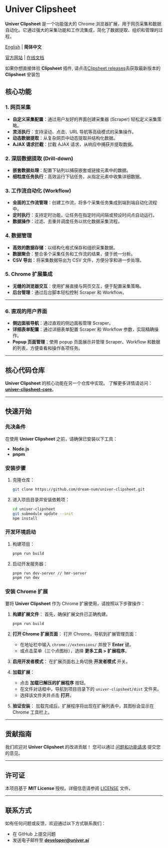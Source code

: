 # Univer Clipsheet

**Univer Clipsheet** 是一个功能强大的 Chrome 浏览器扩展，用于网页采集和数据自动化。它通过强大的采集功能和工作流集成，简化了数据提取、组织和管理的过程。

[English](./README.md) | **简体中文**

[官方网站](https://univer.ai/zh-CN/clip-sheet) | [在线文档](https://dream-num.github.io/univer-clipsheet/#/)

如果你想直接体验 **Clipsheet** 插件, 请点击[Clipsheet releases](https://github.com/dream-num/univer-clipsheet/releases)去获取最新版本的 **Clipsheet** 安装包

## 核心功能

### 1. 网页采集

- **自定义采集配置**：通过用户友好的界面创建采集器 (Scraper) 轻松定义采集策略。
- **灵活执行**：支持滚动、点击、URL 导航等高级模式的采集操作。
- **动态数据提取**：从复杂网页中动态提取并结构化数据。
- **AJAX 请求拦截**：拦截 AJAX 请求，从响应中捕获并提取数据。

### 2. 深层数据提取 (Drill-down)

- **嵌套数据处理**：配置下钻列以捕获嵌套或链接元素中的数据。
- **细粒度任务执行**：高效运行下钻任务，从指定元素中收集详细数据。

### 3. 工作流自动化 (Workflow)

- **全面的工作流管理**：创建工作流，将多个采集任务集成到端到端自动化流程中。
- **定时执行**：支持定时功能，让任务在指定时间间隔或预设时间点自动运行。
- **数据操作**：过滤、去重并调度任务以优化数据采集流程。

### 4. 数据管理

- **高效的数据存储**：以结构化格式保存和组织采集数据。
- **数据聚合**：整合多个采集任务和工作流的结果，便于统一分析。
- **CSV 导出**：将采集数据导出为 CSV 文件，方便分享和进一步处理。

### 5. Chrome 扩展集成

- **无缝的浏览器交互**：使用扩展直接与网页交互，便于配置采集策略。
- **后台管理**：通过后台脚本轻松控制 Scraper 和 Workflow。

---

### 6. 直观的用户界面

- **侧边面板导航**：通过直观的侧边面板管理 Scraper。
- **详细表单配置**：通过详细表单配置 Scraper 和 Workflow 参数，实现精确操作。
- **Popup 页面管理**：使用 popup 页面展示并管理 Scraper、Workflow 和数据的列表，方便查看和操作各项任务。

---

## 核心代码仓库

**Univer Clipsheet** 的核心功能在另一个仓库中实现。
了解更多详情请访问：
**[univer-clipsheet-core](https://github.com/dream-num/univer-clipsheet-core)**。

---

## 快速开始

### 先决条件

在使用 **Univer Clipsheet** 之前，请确保已安装以下工具：

- **Node.js**
- **pnpm**

### 安装步骤

1. 克隆仓库：

   ```bash
   git clone https://github.com/dream-num/univer-clipsheet.git
   ```

2. 进入项目目录并安装依赖项：

   ```bash
   cd univer-clipsheet
   git submodule update --init
   npm install
   ```

### 开发环境启动

1. 构建项目：

   ```bash
   pnpm run build
   ```

2. 启动开发服务器：

   ```bash
   pnpm run dev-server // hmr-server
   pnpm run dev
   ```

### 安装 Chrome 扩展

要将 **Univer Clipsheet** 作为 Chrome 扩展使用，请按照以下步骤操作：

1. **构建扩展文件**：
   首先，确保扩展文件已正确构建。

   ```bash
   pnpm run build
   ```

2. **打开 Chrome 扩展页面**：
   打开 Chrome，导航到扩展管理页面：
   - 在地址栏中输入 `chrome://extensions/` 并按下 **Enter** 键。
   - 或点击菜单（三个点图标），选择 **更多工具 > 扩展程序**。

3. **启用开发者模式**：
   在扩展页面右上角切换 **开发者模式** 开关。

4. **加载扩展**：
   - 点击 **加载已解压的扩展程序** 按钮。
   - 在文件对话框中，导航到项目目录下的 `univer-clipsheet/dist` 文件夹。
   - 选择该文件夹并点击 **打开**。

5. **验证安装**：
   加载完成后，扩展程序将出现在扩展列表中，其图标会显示在 Chrome 工具栏上。

---

## 贡献指南

我们欢迎对 **Univer Clipsheet** 的改进贡献！
您可以通过 [问题和功能请求](https://github.com/dream-num/univer-clipsheet/issues?q=sort%3Aupdated-desc+is%3Aissue+is%3Aopen) 提交您的意见。

---

## 许可证

本项目基于 **MIT License** 授权。详细信息请参阅 [LICENSE](./LICENSE) 文件。

---

## 联系方式

如有任何问题或反馈，欢迎通过以下方式联系我们：

- 在 GitHub 上提交问题
- 发送电子邮件至 **[developer@univer.ai](mailto:developer@univer.ai)**
